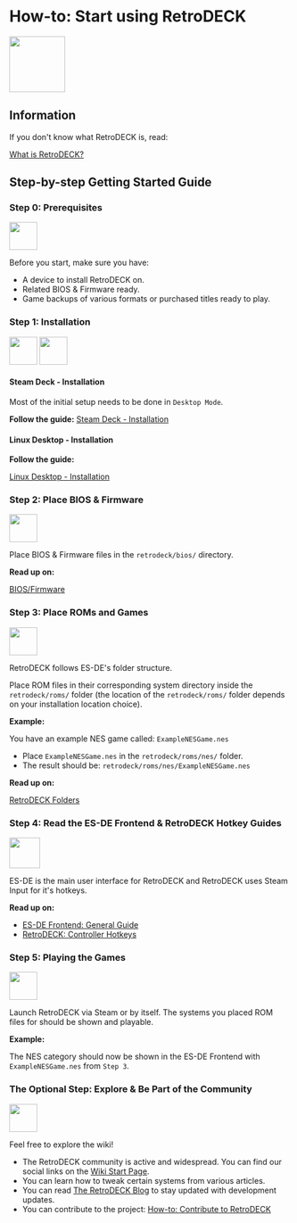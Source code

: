 # How-to: Start using RetroDECK

<img src="../../wiki_icons/retrodeck/icon-rd.svg" width="100">

## Information

If you don't know what RetroDECK is, read:

[What is RetroDECK?](../wiki_about/what-is-retrodeck.md)

## Step-by-step Getting Started Guide

### Step 0: Prerequisites

<img src="../../wiki_icons/pixelitos/emblem-default.png" width="50">

Before you start, make sure you have:

- A device to install RetroDECK on.
- Related BIOS & Firmware ready.
- Game backups of various formats or purchased titles ready to play.

### Step 1: Installation

<img src="../../wiki_icons/pixelitos/steam.png" width="50"> <img src="../../wiki_icons/pixelitos/linux.png" width="50">

#### Steam Deck - Installation

Most of the initial setup needs to be done in `Desktop Mode`.

**Follow the guide:** [Steam Deck - Installation](../wiki_devices/steamdeck/steamdeck-start.md)

#### Linux Desktop - Installation

**Follow the guide:** 

[Linux Desktop - Installation](../wiki_devices/linux_desktop/linux-install.md)

### Step 2: Place BIOS & Firmware

<img src="../../wiki_icons/pixelitos/cpu.png" width="50">

Place BIOS & Firmware files in the `retrodeck/bios/` directory.

**Read up on:** 

[BIOS/Firmware](../wiki_management/bios-firmware.md)

### Step 3: Place ROMs and Games

<img src="../../wiki_icons/pixelitos/folder-blue-games.png" width="50">

RetroDECK follows ES-DE's folder structure.

Place ROM files in their corresponding system directory inside the `retrodeck/roms/` folder (the location of the `retrodeck/roms/` folder depends on your installation location choice).

**Example:**

You have an example NES game called: `ExampleNESGame.nes`

- Place `ExampleNESGame.nes` in the `retrodeck/roms/nes/` folder.
- The result should be: `retrodeck/roms/nes/ExampleNESGame.nes`

**Read up on:** 

[RetroDECK Folders](../wiki_management/retrodeck-folders.md)

### Step 4: Read the ES-DE Frontend & RetroDECK Hotkey Guides

<img src="../../wiki_images/logos/es-de-logo.png" width="55">

ES-DE is the main user interface for RetroDECK and RetroDECK uses Steam Input for it's hotkeys.

**Read up on:** 

- [ES-DE Frontend: General Guide](../wiki_system_guides/es-de/esde-guide.md)
- [RetroDECK: Controller Hotkeys](../wiki_rd_controls/hotkeys-retrodeck.md)

### Step 5: Playing the Games

<img src="../../wiki_icons/pixelitos/retrodeck.png" width="50">

Launch RetroDECK via Steam or by itself. The systems you placed ROM files for should be shown and playable.

**Example:**

The NES category should now be shown in the ES-DE Frontend with `ExampleNESGame.nes` from `Step 3`.

### The Optional Step: Explore & Be Part of the Community 

<img src="../../wiki_icons/pixelitos/distributor-logo-knoppix.png" width="50">

Feel free to explore the wiki!

- The RetroDECK community is active and widespread. You can find our social links on the [Wiki Start Page](../index.md). 
- You can learn how to tweak certain systems from various articles.
- You can read [The RetroDECK Blog](../blog/index.md) to stay updated with development updates.
- You can contribute to the project: [How-to: Contribute to RetroDECK](../wiki_about/contibute-retrodeck.md)

